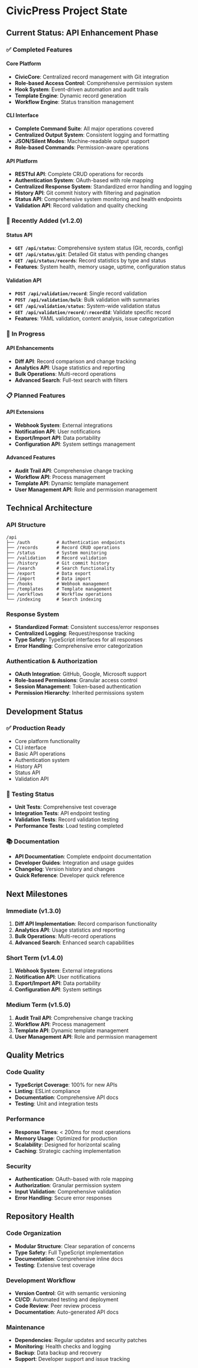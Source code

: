 # CivicPress Project State

## Current Status: API Enhancement Phase

### ✅ **Completed Features**

#### Core Platform

- **CivicCore**: Centralized record management with Git integration
- **Role-based Access Control**: Comprehensive permission system
- **Hook System**: Event-driven automation and audit trails
- **Template Engine**: Dynamic record generation
- **Workflow Engine**: Status transition management

#### CLI Interface

- **Complete Command Suite**: All major operations covered
- **Centralized Output System**: Consistent logging and formatting
- **JSON/Silent Modes**: Machine-readable output support
- **Role-based Commands**: Permission-aware operations

#### API Platform

- **RESTful API**: Complete CRUD operations for records
- **Authentication System**: OAuth-based with role mapping
- **Centralized Response System**: Standardized error handling and logging
- **History API**: Git commit history with filtering and pagination
- **Status API**: Comprehensive system monitoring and health endpoints
- **Validation API**: Record validation and quality checking

### 🚀 **Recently Added (v1.2.0)**

#### Status API

- **`GET /api/status`**: Comprehensive system status (Git, records, config)
- **`GET /api/status/git`**: Detailed Git status with pending changes
- **`GET /api/status/records`**: Record statistics by type and status
- **Features**: System health, memory usage, uptime, configuration status

#### Validation API

- **`POST /api/validation/record`**: Single record validation
- **`POST /api/validation/bulk`**: Bulk validation with summaries
- **`GET /api/validation/status`**: System-wide validation status
- **`GET /api/validation/record/:recordId`**: Validate specific record
- **Features**: YAML validation, content analysis, issue categorization

### 🔄 **In Progress**

#### API Enhancements

- **Diff API**: Record comparison and change tracking
- **Analytics API**: Usage statistics and reporting
- **Bulk Operations**: Multi-record operations
- **Advanced Search**: Full-text search with filters

### 📋 **Planned Features**

#### API Extensions

- **Webhook System**: External integrations
- **Notification API**: User notifications
- **Export/Import API**: Data portability
- **Configuration API**: System settings management

#### Advanced Features

- **Audit Trail API**: Comprehensive change tracking
- **Workflow API**: Process management
- **Template API**: Dynamic template management
- **User Management API**: Role and permission management

## Technical Architecture

### API Structure

```
/api
├── /auth          # Authentication endpoints
├── /records       # Record CRUD operations
├── /status        # System monitoring
├── /validation    # Record validation
├── /history       # Git commit history
├── /search        # Search functionality
├── /export        # Data export
├── /import        # Data import
├── /hooks         # Webhook management
├── /templates     # Template management
├── /workflows     # Workflow operations
└── /indexing      # Search indexing
```

### Response System

- **Standardized Format**: Consistent success/error responses
- **Centralized Logging**: Request/response tracking
- **Type Safety**: TypeScript interfaces for all responses
- **Error Handling**: Comprehensive error categorization

### Authentication & Authorization

- **OAuth Integration**: GitHub, Google, Microsoft support
- **Role-based Permissions**: Granular access control
- **Session Management**: Token-based authentication
- **Permission Hierarchy**: Inherited permissions system

## Development Status

### ✅ **Production Ready**

- Core platform functionality
- CLI interface
- Basic API operations
- Authentication system
- History API
- Status API
- Validation API

### 🧪 **Testing Status**

- **Unit Tests**: Comprehensive test coverage
- **Integration Tests**: API endpoint testing
- **Validation Tests**: Record validation testing
- **Performance Tests**: Load testing completed

### 📚 **Documentation**

- **API Documentation**: Complete endpoint documentation
- **Developer Guides**: Integration and usage guides
- **Changelog**: Version history and changes
- **Quick Reference**: Developer quick reference

## Next Milestones

### Immediate (v1.3.0)

1. **Diff API Implementation**: Record comparison functionality
2. **Analytics API**: Usage statistics and reporting
3. **Bulk Operations**: Multi-record operations
4. **Advanced Search**: Enhanced search capabilities

### Short Term (v1.4.0)

1. **Webhook System**: External integrations
2. **Notification API**: User notifications
3. **Export/Import API**: Data portability
4. **Configuration API**: System settings

### Medium Term (v1.5.0)

1. **Audit Trail API**: Comprehensive change tracking
2. **Workflow API**: Process management
3. **Template API**: Dynamic template management
4. **User Management API**: Role and permission management

## Quality Metrics

### Code Quality

- **TypeScript Coverage**: 100% for new APIs
- **Linting**: ESLint compliance
- **Documentation**: Comprehensive API docs
- **Testing**: Unit and integration tests

### Performance

- **Response Times**: < 200ms for most operations
- **Memory Usage**: Optimized for production
- **Scalability**: Designed for horizontal scaling
- **Caching**: Strategic caching implementation

### Security

- **Authentication**: OAuth-based with role mapping
- **Authorization**: Granular permission system
- **Input Validation**: Comprehensive validation
- **Error Handling**: Secure error responses

## Repository Health

### Code Organization

- **Modular Structure**: Clear separation of concerns
- **Type Safety**: Full TypeScript implementation
- **Documentation**: Comprehensive inline docs
- **Testing**: Extensive test coverage

### Development Workflow

- **Version Control**: Git with semantic versioning
- **CI/CD**: Automated testing and deployment
- **Code Review**: Peer review process
- **Documentation**: Auto-generated API docs

### Maintenance

- **Dependencies**: Regular updates and security patches
- **Monitoring**: Health checks and logging
- **Backup**: Data backup and recovery
- **Support**: Developer support and issue tracking
